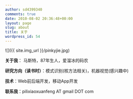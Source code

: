 ```yaml
---
author: sd4399340
comments: true
date: 2010-08-02 20:36:48+00:00
layout: page
slug: about
title: 关于
wordpress_id: 54
---
```


![]({{ site.img_url }}/pinkyjie.jpg)

**关于我**： 马斯特，87年生人，爱溜冰的码农

**研究方向（读书时）**：模式识别(核方法相关)，机器视觉(感兴趣中)

**技术**：Web前后端开发，移动App开发

**联系我**：pilixiaoxuanfeng AT gmail DOT com
